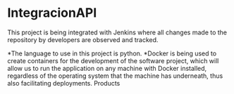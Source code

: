 # IntegracionAPI
This project is being integrated with Jenkins where all changes made to the repository by developers are observed and tracked.

*The language to use in this project is python.
*Docker is being used to create containers for the development of the software project, which will allow us to run the application on any machine with Docker installed, regardless of the operating system that the machine has underneath, thus also facilitating deployments.
Products
